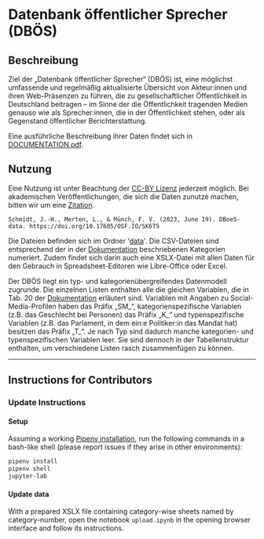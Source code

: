 # Datenbank öffentlicher Sprecher (DBÖS)

## Beschreibung

Ziel der „Datenbank öffentlicher Sprecher“ (DBÖS) ist, eine möglichst umfassende und regelmäßig aktualisierte Übersicht von Akteur:innen und ihren Web-Präsenzen zu führen, die zu gesellschaftlicher Öffentlichkeit in Deutschland beitragen – im Sinne der die Öffentlichkeit tragenden Medien genauso wie als Sprecher:innen, die in der Öffentlichkeit stehen, oder als Gegenstand öffentlicher Berichterstattung.

Eine ausführliche Beschreibung ihrer Daten findet sich in [DOCUMENTATION.pdf](DOCUMENTATION.pdf).

## Nutzung

Eine Nutzung ist unter Beachtung der [CC-BY Lizenz](LICENSE) jederzeit möglich. Bei akademischen Veröffentlichungen, die sich die Daten zunutze machen, bitten wir um eine [Zitation](CITATION).

    Schmidt, J.-H., Merten, L., & Münch, F. V. (2023, June 19). DBoeS-data. https://doi.org/10.17605/OSF.IO/SK6T5

Die Dateien befinden sich im Ordner '[data](data/)'. Die CSV-Dateien sind entsprechend der in der [Dokumentation](DOCUMENTATION.pdf) beschriebenen Kategorien numeriert. Zudem findet sich darin auch eine XSLX-Datei mit allen Daten für den Gebrauch in Spreadsheet-Editoren wie Libre-Office oder Excel.

Der DBÖS liegt ein typ- und kategorienübergreifendes Datenmodell zugrunde. Die einzelnen Listen enthalten alle die gleichen Variablen, die in Tab. 20 der [Dokumentation](DOCUMENTATION.pdf) erläutert sind. Variablen mit Angaben zu Social-Media-Profilen haben das Präfix „SM_“, kategorienspezifische Variablen (z.B. das Geschlecht bei Personen) das Präfix „K_“ und typenspezifische Variablen (z.B. das Parlament, in dem ein:e Politiker:in das Mandat hat) besitzen das Präfix „T_“. Je nach Typ sind dadurch manche kategorien- und typenspezifischen Variablen leer. Sie sind dennoch in der Tabellenstruktur enthalten, um verschiedene Listen rasch zusammenfügen zu können.

---

## Instructions for Contributors

### Update Instructions

#### Setup

Assuming a working [Pipenv installation](https://pipenv.pypa.io/en/latest/installation/), run the following commands in a bash-like shell (please report issues if they arise in other environments):

```bash
pipenv install
pipenv shell
jupyter-lab
```

#### Update data

With a prepared XSLX file containing category-wise sheets named by category-number,
open the notebook `upload.ipynb` in the opening browser interface and follow its instructions.

